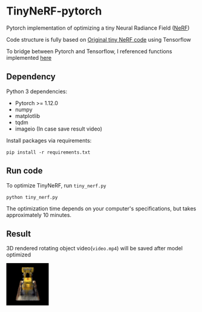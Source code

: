 # TinyNeRF-pytorch
Pytorch implementation of optimizing a tiny Neural Radiance Field ([NeRF](https://arxiv.org/abs/2003.08934))

Code structure is fully based on [Original tiny NeRF code](https://colab.research.google.com/github/bmild/nerf/blob/master/tiny_nerf.ipynb#scrollTo=lLDTVWKq7-ei) using Tensorflow

To bridge between Pytorch and Tensorflow, I referenced functions implemented [here](https://colab.research.google.com/drive/1rO8xo0TemN67d4mTpakrKrLp03b9bgCX#scrollTo=UuZn7lMFDZXy)

## Dependency
Python 3 dependencies:
* Pytorch >= 1.12.0
* numpy
* matplotlib
* tqdm
* imageio (In case save result video)

Install packages via requirements:
```
pip install -r requirements.txt
```

## Run code
To optimize TinyNeRF, run `tiny_nerf.py`
```
python tiny_nerf.py
```
The optimization time depends on your computer's specifications, but takes approximately 10 minutes.

## Result
3D rendered rotating object video(`video.mp4`) will be saved after model optimized

![result](img/result.gif)
